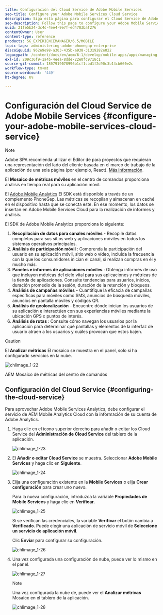 ```yaml
---
title: Configuración del Cloud Service de Adobe Mobile Services
seo-title: Configure your Adobe Mobile Services Cloud Service
description: Siga esta página para configurar el Cloud Service de Adobe Mobile Services.
seo-description: Follow this page to configure your Adobe Mobile Services Cloud Service.
uuid: 21fe5b24-dc4d-4ee4-9e7f-ed4783baf276
contentOwner: User
content-type: reference
products: SG_EXPERIENCEMANAGER/6.5/MOBILE
topic-tags: administering-adobe-phonegap-enterprise
discoiquuid: 962e9e98-a303-435b-a938-31319282e022
legacypath: /content/docs/en/aem/6-1/develop/mobile-apps/apps/managing-aem-mobile-apps/configure-your-adobe-phonegap-build-cloud-service1
exl-id: 209c36f9-1a4b-4eea-8dde-22e0fc9718c1
source-git-commit: 1807919078996b1cf1cbd1f2d90c3b14cb660e2c
workflow-type: tm+mt
source-wordcount: '449'
ht-degree: 0%

---
```


# Configuración del Cloud Service de Adobe Mobile Services {#configure-your-adobe-mobile-services-cloud-service}

>[!NOTE]
>
>Adobe SPA recomienda utilizar el Editor de para proyectos que requieran una representación del lado del cliente basada en el marco de trabajo de la aplicación de una sola página (por ejemplo, React). [Más información](/help/sites-developing/spa-overview.md).

El **Mosaico de métricas móviles** en el centro de comandos proporciona análisis en tiempo real para su aplicación móvil.

El [Adobe Mobile Analytics](https://www.adobe.com/ca/solutions/digital-analytics/mobile-web-apps-analytics.html) El SDK está disponible a través de un complemento PhoneGap. Las métricas se recopilan y almacenan en caché en el dispositivo hasta que se conecta este. En ese momento, los datos se insertan en Adobe Mobile Services Cloud para la realización de informes y análisis.

El SDK de Adobe Mobile Analytics proporciona lo siguiente:

1. **Recopilación de datos para canales móviles** - Recopile datos completos para sus sitios web y aplicaciones móviles en todos los sistemas operativos principales.
1. **Análisis de participación móvil** : Comprenda la participación del usuario en su aplicación móvil, sitio web o vídeo, incluida la frecuencia con la que los consumidores inician el canal, si realizan compras en él y mucho más.
1. **Paneles e informes de aplicaciones móviles** : Obtenga informes de uso que incluyen métricas del ciclo vital para sus aplicaciones y métricas de la tienda de aplicaciones. Consulte tendencias para usuarios, inicios, duración promedio de la sesión, duración de la retención y bloqueos.
1. **Análisis de campañas móviles** - Cuantifique la eficacia de campañas específicas para móviles como SMS, anuncios de búsqueda móviles, anuncios en pantalla móviles y códigos QR.
1. **Análisis de geolocalización** - Encuentre dónde inician los usuarios de su aplicación e interactúen con sus experiencias móviles mediante la ubicación GPS o puntos de interés.
1. **Análisis de rutas** : Consulte cómo navegan los usuarios por la aplicación para determinar qué pantallas y elementos de la interfaz de usuario atraen a los usuarios y cuáles provocan que estos bajen.

>[!CAUTION]
>
>El **Analizar métricas** El mosaico se muestra en el panel, solo si ha configurado servicios en la nube.

![chlimage_1-22](assets/chlimage_1-22.png)

AEM Mosaico de métricas del centro de comandos

## Configuración del Cloud Service {#configuring-the-cloud-service}

Para aprovechar Adobe Mobile Services Analytics, debe configurar el servicio de AEM Mobile Analytics Cloud con la información de su cuenta de Adobe Analytics.

1. Haga clic en el icono superior derecho para añadir o editar los Cloud Service del **Administración de Cloud Service** del tablero de la aplicación.

   ![chlimage_1-23](assets/chlimage_1-23.png)

1. El **Añadir o editar Cloud Service** se muestra. Seleccionar **Adobe Mobile Services** y haga clic en **Siguiente**.

   ![chlimage_1-24](assets/chlimage_1-24.png)

1. Elija una configuración existente en la **Mobile Services** o elija **Crear configuración** para crear uno nuevo.

   Para la nueva configuración, introduzca la variable **Propiedades de Mobile Services** y haga clic en **Verificar.**

   ![chlimage_1-25](assets/chlimage_1-25.png)

   Si se verifican las credenciales, la variable **Verificar** el botón cambia a **Verificado**. Puede elegir una aplicación de servicio móvil de **Seleccione un servicio de aplicación móvil**.

   Clic **Enviar** para configurar su configuración.

   ![chlimage_1-26](assets/chlimage_1-26.png)

1. Una vez configurada una configuración de nube, puede ver lo mismo en el panel.

   ![chlimage_1-27](assets/chlimage_1-27.png)

   >[!NOTE]
   >
   >Una vez configurada la nube de, puede ver el **Analizar métricas** Mosaico en el tablero de la aplicación.

   ![chlimage_1-28](assets/chlimage_1-28.png)
